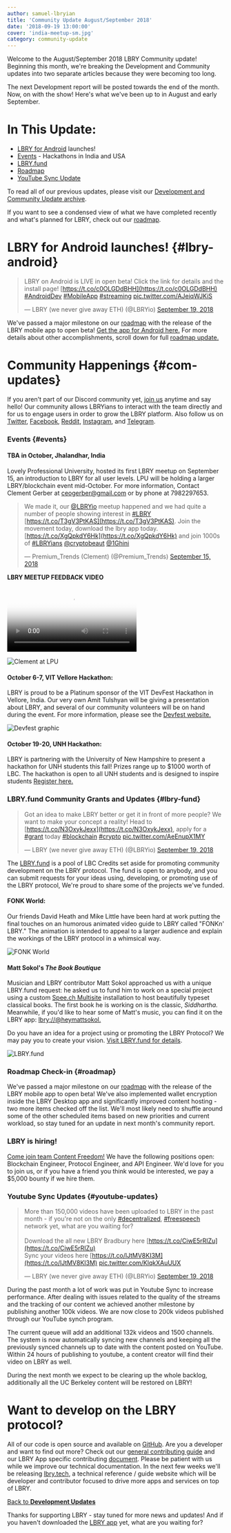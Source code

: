 ```yaml
---
author: samuel-lbryian
title: 'Community Update August/September 2018'
date: '2018-09-19 13:00:00'
cover: 'india-meetup-sm.jpg'
category: community-update
---
```


Welcome to the August/September 2018 LBRY Community update! Beginning this month, we're breaking the Development and Community updates into two separate articles because they were becoming too long.

The next Development report will be posted towards the end of the month. Now, on with the show! Here's what we've been up to in August and early September.

# In This Update:
* [LBRY for Android](#lbry-android) launches!
* [Events](#events) - Hackathons in India and USA
* [LBRY.fund](#lbry-fund)
* [Roadmap](#roadmap)
* [YouTube Sync Update](#youtube-updates)

To read all of our previous updates, please visit our [Development and Community Update archive](/news/category/community-update).

If you want to see a condensed view of what we have completed recently and what's planned for LBRY, check out our [roadmap](/roadmap).

# LBRY for Android launches! {#lbry-android}

> LBRY on Android is LIVE in open beta! Click the link for details and the install page! [https://t.co/c0OLGDdBHH](https://t.co/c0OLGDdBHH) [#AndroidDev](https://twitter.com/hashtag/AndroidDev) [#MobileApp](https://twitter.com/hashtag/MobileApp) [#streaming](https://twitter.com/hashtag/streaming) [pic.twitter.com/AJeiqWJKiS](https://t.co/AJeiqWJKiS)
>
> — LBRY (we never give away ETH) (@LBRYio) [September 19, 2018](https://twitter.com/lbrycom/status/1042399927345860608)

We've passed a major milestone on our [roadmap](/roadmap) with the release of the LBRY mobile app to open beta! [Get the app for Android here.](https://play.google.com/store/apps/details?id=io.lbry.browser) For more details about other accomplishments, scroll down for full [roadmap update.](#roadmap)

# Community Happenings {#com-updates}
If you aren't part of our Discord community yet, [join us](https://chat.lbry.com) anytime and say hello! Our community allows LBRYians to interact with the team directly and for us to engage users in order to grow the LBRY platform. Also follow us on [Twitter](https://twitter.com/lbrycom), [Facebook](https://facebook.com/lbrycom), [Reddit](https://www.reddit.com/r/lbry), [Instagram](https://www.instagram.com/lbryio), and [Telegram](https://t.me/lbryofficial).

### Events {#events}

#### TBA in October, Jhalandhar, India
Lovely Professional University, hosted its first LBRY meetup on September 15, an introduction to LBRY for all user levels. LPU will be holding a larger LBRY/blockchain event mid-October. For more information, Contact Clement Gerber at ceogerber@gmail.com or by phone at 7982297653.

> We made it, our [@LBRYio](https://twitter.com/lbrycom) meetup happened and we had quite a number of people showing interest in [#LBRY](https://twitter.com/hashtag/LBRY) [https://t.co/T3gV3PtKAS](https://t.co/T3gV3PtKAS). Join the movement today, download the lbry app today. [https://t.co/XgQpkdY6Hk](https://t.co/XgQpkdY6Hk) and join 1000s of [#LBRYians](https://twitter.com/hashtag/LBRYians) [@cryptobeaut](https://twitter.com/cryptobeaut) [@1Ghini](https://twitter.com/1Ghini)
>
> — Premium_Trends (Clement) (@Premium_Trends) [September 15, 2018](https://twitter.com/Premium_Trends/status/1041060144694480896)

**LBRY MEETUP FEEDBACK VIDEO**

<video controls poster="https://spee.ch/99c907db5a0fdae11cd5430774614b972bfa73eb/LB3TrLkLovPfGbh89NfhvTm0.JPG" src="https://spee.ch/f9938280f71d90186467260c905932c24fc395d3/lbry-meetup-feedback.mp4"/></video>

![Clement at LPU](https://spee.ch/e/clement-india)

#### October 6-7, VIT Vellore Hackathon:
LBRY is proud to be a Platinum sponsor of the VIT DevFest Hackathon in Vellore, India. Our very own Amit Tulshyan will be giving a presentation about LBRY, and several of our community volunteers will be on hand during the event. For more information, please see the [Devfest website.]( https://devfest.dscvit.com)

![Devfest graphic](https://spee.ch/0/devfest)

#### October 19-20, UNH Hackathon:
LBRY is partnering with the University of New Hampshire to present a hackathon for UNH students this fall! Prizes range up to $1000 worth of LBC. The hackathon is open to all UNH students and is designed to inspire students  [Register here.](https://www.unh.edu/ecenter/hackathons)

### LBRY.fund Community Grants and Updates {#lbry-fund}

> Got an idea to make LBRY better or get it in front of more people? We want to make your concept a reality! Head to [https://t.co/N3OxykJexx](https://t.co/N3OxykJexx), apply for a [#grant](https://twitter.com/hashtag/grant) today [#blockchain](https://twitter.com/hashtag/blockchain) [#crypto](https://twitter.com/hashtag/crypto) [pic.twitter.com/AeEnupX1MY](https://t.co/AeEnupX1MY)
>
> — LBRY (we never give away ETH) (@LBRYio) [September 19, 2018](https://twitter.com/lbrycom/status/1042514209026834433)

The [LBRY.fund](https://lbry.fund) is a pool of LBC Credits set aside for promoting community development on the LBRY protocol. The fund is open to anybody, and you can submit requests for your ideas using, developing, or promoting use of the LBRY protocol, We're proud to share some of the projects we've funded.

#### FONK World:
Our friends David Heath and Mike Little have been hard at work putting the final touches on an humorous animated video guide to LBRY called "FONKn' LBRY." The animation is intended to appeal to a larger audience and explain the workings of the LBRY protocol in a whimsical way.

![FONK World](https://spee.ch/b/fonk)

#### Matt Sokol's _The Book Boutique_
Musician and LBRY contributor Matt Sokol approached us with a unique LBRY.fund request: he asked us to fund him to work on a special project using a custom [Spee.ch Multisite](https://github.com/lbryio/spee.ch) installation to host beautifully typeset classical books. The first book he is working on is the classic, _Siddhartha._ Meanwhile, if you'd like to hear some of Matt's music, you can find it on the LBRY app: [lbry://@heymattsokol.](https://open.lbry.com/@heymattsokol)

Do you have an idea for a project using or promoting the LBRY Protocol? We may pay you to create your vision. [Visit LBRY.fund for details](https://lbry.fund).

![LBRY.fund](https://spee.ch/2/lbry-fund.png)

### Roadmap Check-in {#roadmap}
We've passed a major milestone on our [roadmap](/roadmap) with the release of the LBRY mobile app to open beta! We've also implemented wallet encryption inside the LBRY Desktop app and significantly improved content hosting - two more items checked off the list. We'll most likely need to shuffle around some of the other scheduled items based on new priorities and current workload, so stay tuned for an update in next month's community report.

### LBRY is hiring!
[Come join team Content Freedom!](/join-us) We have the following positions open: Blockchain Engineer, Protocol Engineer, and API Engineer. We'd love for you to join us, or if you have a friend you think would be interested, we pay a $5,000 bounty if we hire them.

### Youtube Sync Updates {#youtube-updates}

> More than 150,000 videos have been uploaded to LBRY in the past month - if you're not on the only [#decentralized](https://twitter.com/hashtag/decentralized), [#freespeech](https://twitter.com/hashtag/freespeech) network yet, what are you waiting for?<br/><br/>
> Download the all new LBRY Bradbury here [https://t.co/CiwE5rRIZu](https://t.co/CiwE5rRIZu)<br/>
> Sync your videos here [https://t.co/lJtMV8KI3M](https://t.co/lJtMV8KI3M) [pic.twitter.com/KlqkXAuUUX](https://t.co/KlqkXAuUUX)
>
> — LBRY (we never give away ETH) (@LBRYio) [September 19, 2018](https://twitter.com/lbrycom/status/1042431169055399936)

During the past month a lot of work was put in Youtube Sync to increase performance. After dealing with issues related to the quality of the streams and the tracking of our content we achieved another milestone by publishing another 100k videos. We are now close to 200k videos published through our YouTube synch program.

The current queue will add an additional 132k videos and 1500 channels.
The system is now automatically syncing new channels and keeping all the previously synced channels up to date with the content posted on YouTube. Within 24 hours of publishing to youtube, a content creator will find their video on LBRY as well.

During the next month we expect to be clearing up the whole backlog, additionally all the UC Berkeley content will be restored on LBRY!

# Want to develop on the LBRY protocol?
All of our code is open source and available on [GitHub](https://github.com/lbryio). Are you a developer and want to find out more? Check out our [general contributing guide](/faq/contributing) and our LBRY App specific contributing [document](https://github.com/lbryio/lbry-app/blob/master/CONTRIBUTING.md). Please be patient with us while we improve our technical documentation. In the next few weeks we'll be releasing [lbry.tech](#lbry-tech), a technical reference / guide website which will be developer and contributor focused to drive more apps and services on top of LBRY.

[Back to **Development Updates**](#dev-updates)

Thanks for supporting LBRY - stay tuned for more news and updates! And if you haven't downloaded the [LBRY app](/get?auto=1) yet, what are you waiting for?
